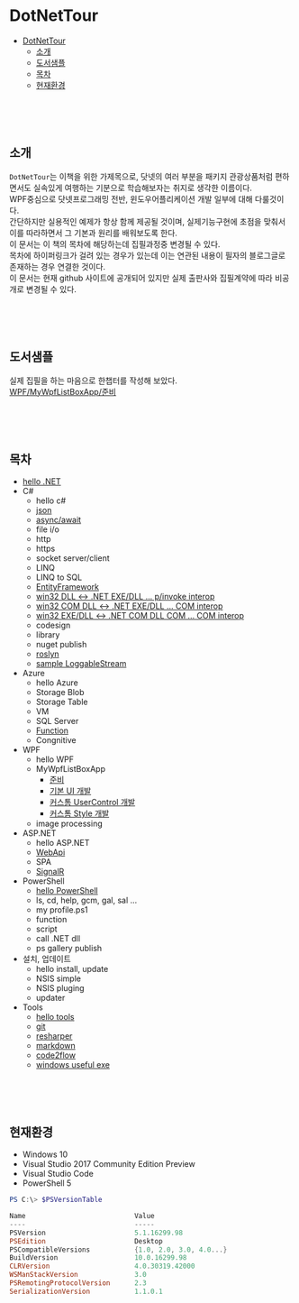 # DotNetTour

<!-- TOC -->

- [DotNetTour](#dotnettour)
    - [소개](#%EC%86%8C%EA%B0%9C)
    - [도서샘플](#%EB%8F%84%EC%84%9C%EC%83%98%ED%94%8C)
    - [목차](#%EB%AA%A9%EC%B0%A8)
    - [현재환경](#%ED%98%84%EC%9E%AC%ED%99%98%EA%B2%BD)

<!-- /TOC -->

<br>
<br>
<br>

## 소개
`DotNetTour`는 이책을 위한 가제목으로, 닷넷의 여러 부분을 패키지 관광상품처럼 편하면서도 실속있게 여행하는 기분으로 학습해보자는 취지로 생각한 이름이다. <br>
WPF중심으로 닷넷프로그래밍 전반, 윈도우어플리케이션 개발 일부에 대해 다룰것이다. <br>
간단하지만 실용적인 예제가 항상 함께 제공될 것이며, 실제기능구현에 초점을 맞춰서 이를 따라하면서 그 기본과 원리를 배워보도록 한다. <br>
이 문서는 이 책의 목차에 해당하는데 집필과정중 변경될 수 있다. <br>
목차에 하이퍼링크가 걸려 있는 경우가 있는데 이는 연관된 내용이 필자의 블로그글로 존재하는 경우 연결한 것이다. <br>
이 문서는 현재 github 사이트에 공개되어 있지만 실제 출판사와 집필계약에 따라 비공개로 변경될 수 있다. <br>

<br>
<br>
<br>


## 도서샘플
실제 집필을 하는 마음으로 한챕터를 작성해 보았다. <br>
[WPF/MyWpfListBoxApp/준비](/wpf/MyWpfListBoxApp/0-prepare/README.md)


<br>
<br>
<br>


## 목차
- [hello .NET](/hello-dot-net/README.md)
- C#
    - hello c#
    - [json](/cs-json/README.md)
    - [async/await](/cs-async-await/README.md)
    - file i/o
    - http
    - https
    - socket server/client
    - LINQ
    - LINQ to SQL
    - [EntityFramework](/cs-ef/README.md)
    - [win32 DLL <-> .NET EXE/DLL ... p/invoke interop](/cs-win32-pinvoke/README.md)
    - [win32 COM DLL <-> .NET EXE/DLL ... COM interop](/cs-win32-com-dot-net-interop/README.md)
    - [win32 EXE/DLL <-> .NET COM DLL COM ... COM interop](/cs-win32-dot-com-net-interop/README.md)
    - codesign
    - library
    - nuget publish
    - [roslyn](/cs-roslyn/README.md)
    - [sample LoggableStream](/cs-sample-loggablestream/README.md)
- Azure
    - hello Azure
    - Storage Blob
    - Storage Table
    - VM
    - SQL Server
    - [Function](/azure-function/README.md)
    - Congnitive
- WPF
    - hello WPF
    - MyWpfListBoxApp 
        - [준비](/wpf/MyWpfListBoxApp/0-prepare/README.md)
        - [기본 UI 개발](/wpf/MyWpfListBoxApp/1-basic-ui/README.md)
        - [커스톰 UserControl 개발](/wpf/MyWpfListBoxApp/2-custom-usercontrol/README.md)
        - [커스톰 Style 개발](/wpf/MyWpfListBoxApp/3-custom-style/README.md)
    - image processing
- ASP.NET
    - hello ASP.NET
    - [WebApi](/asp-net-web-api/README.md)
    - SPA
    - [SignalR](/asp-net-signalr/READMD.md)
- PowerShell
    - [hello PowerShell](/ps-hello-ps/README.md)
    - ls, cd, help, gcm, gal, sal ...
    - my profile.ps1
    - function
    - script
    - call .NET dll
    - ps gallery publish
- 설치, 업데이트
    - hello install, update
    - NSIS simple
    - NSIS pluging
    - updater
- Tools
    - [hello tools](/tools-hello-tools/README.md)
    - [git](/tools-git/README.md)
    - [resharper](/tools-resharper/README.md)
    - [markdown](/tools-md/README.md)
    - [code2flow](/tools-code2flow/README.md)
    - [windows useful exe](/tools-win-useful-exe/README.md)

<br>
<br>
<br>


## 현재환경
- Windows 10
- Visual Studio 2017 Community Edition Preview
- Visual Studio Code
- PowerShell 5

```powershell
PS C:\> $PSVersionTable

Name                           Value
----                           -----
PSVersion                      5.1.16299.98
PSEdition                      Desktop
PSCompatibleVersions           {1.0, 2.0, 3.0, 4.0...}
BuildVersion                   10.0.16299.98
CLRVersion                     4.0.30319.42000
WSManStackVersion              3.0
PSRemotingProtocolVersion      2.3
SerializationVersion           1.1.0.1
```
